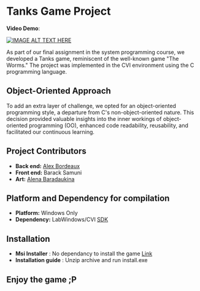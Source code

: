 # Tanks Game Project
**Video Demo**:

[![IMAGE ALT TEXT HERE](http://img.youtube.com/vi/Hd1FD4XOHVs/0.jpg)](http://www.youtube.com/watch?v=Hd1FD4XOHVs)

As part of our final assignment in the system programming course, we developed a Tanks game, reminiscent of the well-known game "The Worms." The project was implemented in the CVI environment using the C programming language.

## Object-Oriented Approach
To add an extra layer of challenge, we opted for an object-oriented programming style, a departure from C's non-object-oriented nature. This decision provided valuable insights into the inner workings of object-oriented programming (OO), enhanced code readability, reusability, and facilitated our continuous learning.

## Project Contributors
- **Back end:** [Alex Bordeaux](https://www.linkedin.com/in/alex-bordeaux/)
- **Front end:** Barack Samuni
- **Art:** [Alena Baradaukina](https://www.linkedin.com/in/alenabaradaukina/)

## Platform and Dependency for compilation
- **Platform:** Windows Only
- **Dependency:** LabWindows/CVI [SDK](https://www.ni.com/en/support/downloads/software-products/download.labwindows-cvi.html#353603)

## Installation
- **Msi Installer** : No dependancy to install the game [Link](https://drive.google.com/drive/u/2/folders/1AkCitp59MnL3EpbJQ9R-IUIo0OwSVS87)
- **Installation guide** : Unzip archive and run install.exe
## Enjoy the game ;P 
